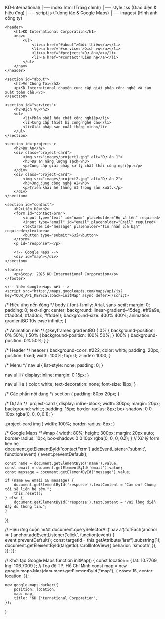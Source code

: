 KD-International/
│── index.html       (Trang chính)
│── style.css        (Giao diện & hiệu ứng)
│── script.js        (Tương tác & Google Maps)
│── images/          (Hình ảnh công ty)
<!DOCTYPE html>
<html lang="vi">
<head>
    <meta charset="UTF-8">
    <meta name="viewport" content="width=device-width, initial-scale=1.0">
    <title>KD International Corporation</title>
    <link rel="stylesheet" href="style.css">
    <script defer src="script.js"></script>
</head>
<body>

    <header>
        <h1>KD International Corporation</h1>
        <nav>
            <ul>
                <li><a href="#about">Giới thiệu</a></li>
                <li><a href="#services">Dịch vụ</a></li>
                <li><a href="#projects">Dự án</a></li>
                <li><a href="#contact">Liên hệ</a></li>
            </ul>
        </nav>
    </header>

    <section id="about">
        <h2>Về Chúng Tôi</h2>
        <p>KD International chuyên cung cấp giải pháp công nghệ và sản xuất toàn cầu.</p>
    </section>

    <section id="services">
        <h2>Dịch Vụ</h2>
        <ul>
            <li>Phân phối hóa chất công nghiệp</li>
            <li>Cung cấp thiết bị công nghệ cao</li>
            <li>Giải pháp sản xuất thông minh</li>
        </ul>
    </section>

    <section id="projects">
        <h2>Dự Án</h2>
        <div class="project-card">
            <img src="images/project1.jpg" alt="Dự án 1">
            <h3>Dự án năng lượng sạch</h3>
            <p>Cung cấp giải pháp xử lý chất thải công nghiệp.</p>
        </div>
        <div class="project-card">
            <img src="images/project2.jpg" alt="Dự án 2">
            <h3>Ứng dụng công nghệ AI</h3>
            <p>Triển khai hệ thống AI trong sản xuất.</p>
        </div>
    </section>

    <section id="contact">
        <h2>Liên Hệ</h2>
        <form id="contactForm">
            <input type="text" id="name" placeholder="Họ và tên" required>
            <input type="email" id="email" placeholder="Email" required>
            <textarea id="message" placeholder="Tin nhắn của bạn" required></textarea>
            <button type="submit">Gửi</button>
        </form>
        <p id="response"></p>

        <!-- Google Maps -->
        <div id="map"></div>
    </section>

    <footer>
        <p>&copy; 2025 KD International Corporation</p>
    </footer>

    <!-- Thêm Google Maps API -->
    <script src="https://maps.googleapis.com/maps/api/js?key=YOUR_API_KEY&callback=initMap" async defer></script>
</body>
</html>
/* Hiệu ứng nền động */
body {
    font-family: Arial, sans-serif;
    margin: 0;
    padding: 0;
    text-align: center;
    background: linear-gradient(-45deg, #ff9a9e, #fad0c4, #fad0c4, #ffdde1);
    background-size: 400% 400%;
    animation: gradientBG 10s ease infinite;
}

/* Animation nền */
@keyframes gradientBG {
    0% { background-position: 0% 50%; }
    50% { background-position: 100% 50%; }
    100% { background-position: 0% 50%; }
}

/* Header */
header {
    background-color: #222;
    color: white;
    padding: 20px;
    position: fixed;
    width: 100%;
    top: 0;
    z-index: 1000;
}

/* Menu */
nav ul {
    list-style: none;
    padding: 0;
}

nav ul li {
    display: inline;
    margin: 0 15px;
}

nav ul li a {
    color: white;
    text-decoration: none;
    font-size: 18px;
}

/* Các phần nội dung */
section {
    padding: 80px 20px;
}

/* Dự án */
.project-card {
    display: inline-block;
    width: 300px;
    margin: 20px;
    background: white;
    padding: 15px;
    border-radius: 8px;
    box-shadow: 0 0 10px rgba(0, 0, 0, 0.1);
}

.project-card img {
    width: 100%;
    border-radius: 8px;
}

/* Google Maps */
#map {
    width: 80%;
    height: 300px;
    margin: 20px auto;
    border-radius: 10px;
    box-shadow: 0 0 10px rgba(0, 0, 0, 0.2);
}
// Xử lý form liên hệ
document.getElementById('contactForm').addEventListener('submit', function(event) {
    event.preventDefault();
    
    const name = document.getElementById('name').value;
    const email = document.getElementById('email').value;
    const message = document.getElementById('message').value;

    if (name && email && message) {
        document.getElementById('response').textContent = "Cảm ơn! Chúng tôi sẽ liên hệ sớm.";
        this.reset();
    } else {
        document.getElementById('response').textContent = "Vui lòng điền đầy đủ thông tin.";
    }
});

// Hiệu ứng cuộn mượt
document.querySelectorAll('nav a').forEach(anchor => {
    anchor.addEventListener('click', function(event) {
        event.preventDefault();
        const targetId = this.getAttribute('href').substring(1);
        document.getElementById(targetId).scrollIntoView({ behavior: 'smooth' });
    });
});

// Khởi tạo Google Maps
function initMap() {
    const location = { lat: 10.7769, lng: 106.7009 }; // Toạ độ TP. Hồ Chí Minh
    const map = new google.maps.Map(document.getElementById("map"), {
        zoom: 15,
        center: location,
    });

    new google.maps.Marker({
        position: location,
        map: map,
        title: "KD International Corporation",
    });
}
